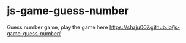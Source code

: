 # js-game-guess-number
Guess number game, play the game here https://shaju007.github.io/js-game-guess-number/
